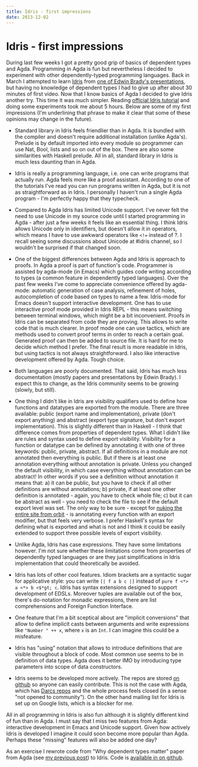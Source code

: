 ```yaml
---
title: Idris - first impressions
date: 2013-12-02
---
```


Idris - first impressions
=========================

During last few weeks I got a pretty good grip of basics of dependent types and
Agda. Programming in Agda is fun but nevertheless I decided to experiment with
other dependently-typed programming languages. Back in March I attempted to
learn [Idris](http://www.idris-lang.org/) from [one of Edwin Brady's
presentations](http://edwinb.wordpress.com/2013/03/15/idris-course-at-itu-slides-and-video.html),
but having no knowledge of dependent types I had to give up after about 30
minutes of first video. Now that I know basics of Agda I decided to give Idris
another try. This time it was much simpler. Reading [official Idris
tutorial](http://eb.host.cs.st-andrews.ac.uk/writings/idris-tutorial.pdf) and
doing some experiments took me about 5 hours. Below are some of my first
impressions (I'm underlining that phrase to make it clear that some of these
opinions may change in the future).

  - Standard library in Idris feels friendlier than in Agda. It is bundled with
    the compiler and doesn't require additional installation (unlike Agda's).
    Prelude is by default imported into every module so programmer can use Nat,
    Bool, lists and so on out of the box. There are also some similarities with
    Haskell prelude. All in all, standard library in Idris is much less daunting
    than in Agda.

  - Idris is really a programming language, i.e. one can write programs that
    actually run. Agda feels more like a proof assistant. According to one of
    the tutorials I've read you can run programs written in Agda, but it is not
    as straightforward as in Idris. I personally I haven't run a single Agda
    program - I'm perfectly happy that they typecheck.

  - Compared to Agda Idris has limited Unicode support. I've never felt the need
    to use Unicode in my source code until I started programming in Agda - after
    just a few weeks it feels like an essential thing. I think Idris allows
    Unicode only in identifiers, but doesn't allow it in operators, which means
    I have to use awkward operators like `<!=` instead of ?. I recall seeing
    some discussions about Unicode at #idris channel, so I wouldn't be surprised
    if that changed soon.

  - One of the biggest differences between Agda and Idris is approach to
    proofs. In Agda a proof is part of function's code. Programmer is assisted
    by agda-mode (in Emacs) which guides code writing according to types (a
    common feature in dependently typed languages). Over the past few weeks I've
    come to appreciate convenience offered by agda-mode: automatic generation of
    case analysis, refinement of holes, autocompletion of code based on types to
    name a few. Idris-mode for Emacs doesn't support interactive development.
    One has to use interactive proof mode provided in Idris REPL - this means
    switching between terminal windows, which might be a bit inconvenient.
    Proofs in Idris can be separated from code they are proving. This allows to
    write code that is much clearer. In proof mode one can use tactics, which
    are methods used to convert proof terms in order to reach a certain goal.
    Generated proof can then be added to source file. It is hard for me to
    decide which method I prefer. The final result is more readable in Idris,
    but using tactics is not always straightforward. I also like interactive
    development offered by Agda. Tough choice.

  - Both languages are poorly documented. That said, Idris has much less
    documentation (mostly papers and presentations by Edwin Brady). I expect
    this to change, as the Idris community seems to be growing (slowly, but
    still).

  - One thing I didn't like in Idris are visibility qualifiers used to define
    how functions and datatypes are exported from the module. There are three
    available: public (export name and implementation), private (don't export
    anything) and abstract (export type signature, but don't export
    implementation).  This is slightly different than in Haskell - I think that
    difference comes from properties of dependent types. What I didn't like are
    rules and syntax used to define export visibility. Visibility for a function
    or datatype can be defined by annotating it with one of three keywords:
    public, private, abstract. If all definitions in a module are not annotated
    then everything is public. But if there is at least one annotation
    everything without annotation is private. Unless you changed the default
    visibility, in which case everything without annotation can be abstract! In
    other words if you see a definition without annotation it means that: a) it
    can be public, but you have to check if all other definitions are without
    annotations; b) private, if at least one other definition is annotated -
    again, you have to check whole file; c) but it can be abstract as well - you
    need to check the file to see if the default export level was set. The only
    way to be sure - except for [nuking the entire site from
    orbit](http://www.youtube.com/watch?v=aCbfMkh940Q) - is annotating every
    function with an export modifier, but that feels very verbose. I prefer
    Haskell's syntax for defining what is exported and what is not and I think
    it could be easily extended to support three possible levels of export
    visibility.

  - Unlike Agda, Idris has case expressions. They have some limitations however.
    I'm not sure whether these limitations come from properties of dependently
    typed languages or are they just simplifications in Idris implementation
    that could theoretically be avoided.

  - Idris has lots of other cool features. Idiom brackets are a syntactic sugar
    for applicative style: you can write `[| f a b c |]` instead of `pure f <*>
    a <*> b <$*gt; c`. Idris has syntax extensions designed to support
    development of EDSLs. Moreover tuples are available out of the box, there's
    do-notation for monadic expressions, there are list comprehensions and
    Foreign Function Interface.

  - One feature that I'm a bit sceptical about are "implicit conversions" that
    allow to define implicit casts between arguments and write expressions like
    `"Number " ++ x`, where `x` is an `Int`. I can imagine this could be a
    misfeature.

  - Idris has "using" notation that allows to introduce definitions that are
    visible throughout a block of code. Most common use seems to be in
    definition of data types. Agda does it better IMO by introducing type
    parameters into scope of data constructors.

  - Idris seems to be developed more actively. The repos are stored [on
    github](https://github.com/idris-lang/Idris-dev) so anyone can easily
    contribute. This is not the case with Agda, which has [Darcs
    repos](http://code.haskell.org/Agda/) and the whole process feels closed (in
    a sense "not opened to community"). On the other hand mailing list for Idris
    is set up on Google lists, which is a blocker for me.

All in all programming in Idris is also fun although it is slightly different
kind of fun than in Agda. I must say that I miss two features from Agda:
interactive development in Emacs and Unicode support. Given how actively Idris
is developed I imagine it could soon become more popular than Agda. Perhaps
these "missing" features will also be added one day?

As an exercise I rewrote code from "Why dependent types matter" paper from Agda
(see [my previous post](/blog/2013-11-07-why-dependent-types-matter-in-agda/)) to
Idris. Code is [available in on
github](https://github.com/jstolarek/why-dependent-types-matter).

